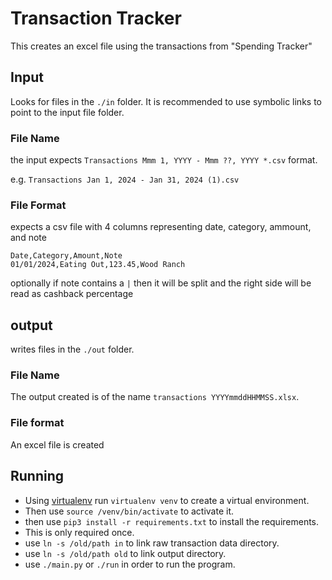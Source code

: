 # Transaction Tracker

This creates an excel file using the transactions from "Spending Tracker"

## Input

Looks for files in the `./in` folder. It is recommended to use symbolic links to 
point to the input file folder.

### File Name

the input expects `Transactions Mmm 1, YYYY - Mmm ??, YYYY *.csv` format.

e.g. `Transactions Jan 1, 2024 - Jan 31, 2024 (1).csv`

### File Format

expects a csv file with 4 columns representing date, category, ammount, and note

```
Date,Category,Amount,Note
01/01/2024,Eating Out,123.45,Wood Ranch
```
optionally if note contains a `|` then it will be split and the right side will be read
as cashback percentage

## output

writes files in the `./out` folder.

### File Name

The output created is of the name `transactions YYYYmmddHHMMSS.xlsx`.

### File format

An excel file is created

## Running

- Using [virtualenv](https://pypi.org/project/virtualenv/) run `virtualenv venv` to create a virtual environment.
- Then use `source /venv/bin/activate` to activate it.
- then use `pip3 install -r requirements.txt` to install the requirements.
- This is only required once.
- use `ln -s /old/path in` to link raw transaction data directory.
- use `ln -s /old/path old` to link output directory.
- use `./main.py` or `./run` in order to run the program.
